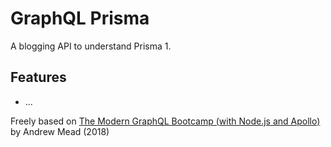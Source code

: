 # GraphQL Prisma

A blogging API to understand Prisma 1.

## Features

- ...

Freely based on [The Modern GraphQL Bootcamp (with Node.js and Apollo)](https://www.udemy.com/course/graphql-bootcamp/) by Andrew Mead (2018)
